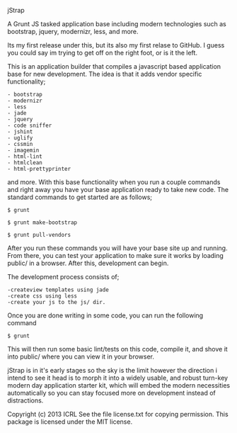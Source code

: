jStrap

A Grunt JS tasked application base including modern technologies such as bootstrap, jquery, modernizr, less, and more.

Its my first release under this, but its also my first relase to GitHub. I guess you could say im trying to get off on
 the right foot, or is it the left.

This is an application builder that compiles a javascript based application base for new development.  The idea is that
it adds vendor specific functionality;

    - bootstrap
    - modernizr
    - less
    - jade
    - jquery
    - code sniffer
    - jshint
    - uglify
    - cssmin
    - imagemin
    - html-lint
    - htmlclean
    - html-prettyprinter
    
and more.  With this base functionality when you run a couple commands and right away you have your base application
ready to take new code. The standard commands to get started are as follows;

    $ grunt
    
    $ grunt make-bootstrap
    
    $ grunt pull-vendors
    
After you run these commands you will have your base site up and running.  From there, you can test your application to
make sure it works by loading public/ in a browser.  After this, development can begin.

The development process consists of;

    -createview templates using jade
    -create css using less
    -create your js to the js/ dir.
    

Once you are done writing in some code, you can run the following command

    $ grunt
    
This will then run some basic lint/tests on this code, compile it, and shove it into public/ where you can view
it in your browser.

jStrap is in it's early stages so the sky is the limit however the direction i intend to see it head is to morph it into a widely usable, and robust turn-key modern day application starter kit, which will embed the modern necessities automatically so you can stay focused more on development instead of distractions.

Copyright (c) 2013 ICRL
See the file license.txt for copying permission.
This package is licensed under the MIT license.
